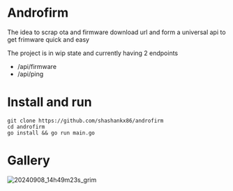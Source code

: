 # Androfirm
The idea to scrap ota and firmware download url and form a universal api to get frimware quick and easy

The project is in wip state and currently having 2 endpoints
- /api/firmware
- /api/ping

# Install and run
```
git clone https://github.com/shashankx86/androfirm
cd androfirm
go install && go run main.go
```

# Gallery
![20240908_14h49m23s_grim](https://github.com/user-attachments/assets/6b71c1f9-21b8-4d31-aa48-dc64dd0edd54)
